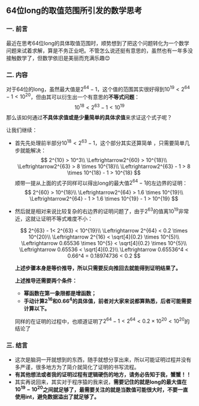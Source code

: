 ## 64位long的取值范围所引发的数学思考

### 一. 前言

最近在思考64位long的具体取值范围时，顺势想到了把这个问题转化为一个数学问题来试着求解，算是不务正业吧。不管怎么说还挺有意思的，虽然也有一年多没接触数学了，但数学依旧是美丽而充满乐趣😊



### 二. 内容

对于64位的long，虽然最大值是$2^{64} - 1$，这个值的范围其实很好得到$10^{19}<2^{64} - 1<10^{20}$，但由其可以衍生出一个有意思的**不等式问题**：
$$
10^{18} < 2^{63} - 1 < 10^{19}
$$
那么该如何通过**不具体求值或是少量简单的具体求值**来求证这个式子呢？

让我们继续：

- 首先先处理前半部分$10^{18} < 2^{63} - 1$，这个部分其实还算简单 ，只需要简单几步就能解决：
  $$
  2^{10} > 10^3\\
  \Leftrightarrow2^{60} > 10^{18}\\
  \Leftrightarrow2^{63} > 8 \times 10^{18}\\
  \Leftrightarrow2^{63} - 1 > 8 \times 10^{18} - 1 > 10^{18}
  $$
  顺带一提从上面的式子同样可以得出long的最大值$2^{64}-1$的左边界的证明：
  $$
  2^{60} > 10^{18}\\
  \Leftrightarrow2^{64} > 1.6 \times 10^{19}\\
  \Leftrightarrow2^{64} - 1 > 1.6 \times 10^{19} - 1 > 10^{19}
  $$
  
- 然后就是相对来说比较复杂的右边界的证明问题了，由于$2^{63}$的值离$10^{19}$非常近，这就让证明不等式难度不小：

  $$
  2^{63} - 1< 2^{63} < 10^{19}\\
  \Leftrightarrow 2^{64} < 0.2 \times 10^{20}\\
  \Leftrightarrow 2^{16} < \sqrt[4]{0.2} \times 10^{5}\\
  \Leftrightarrow 0.65536 \times 10^{5} < \sqrt[4]{0.2} \times 10^{5}\\
  \Leftrightarrow 0.65536 < \sqrt[4]{0.2}\\
  \Leftrightarrow 0.65536^4 < 0.66^4 = 0.18974736‬ < 0.2
  $$
  

  **上述步骤本身是等价推导，所以只需要反向推回去就能得到证明结果了。**

  **上述推导还需要两个条件：**

  - **幂函数在第一象限都是增函数；**
  - **手动计算$2^{16}$和$0.66^4$的具体值，前者对大家来说都算熟悉，后者可能需要计算以下。**

  同样的在证明的过程中，也顺道证明了$2^{64}-1<2^{64}<0.2 \times 10^{20} < 10^{20}$的结论了



### 三. 结言

- 这次是脑洞一开就想到的东西，随手就想分享出来，所以可能证明过程并没有多严谨，很多地方为了简介就简化了证明的书写流程。
- **有其他想法或者我的证明过程有逻辑硬伤的地方，请务必告知于我，蟹蟹！！**
- 其实再说回来，其实对于程序猿的我来说，**需要记住的就是long的最大值在$10^{19} - 10^{20}$之间就足够了，最需要关注的就是当数值可能很大时，不要一直使用int，避免数据溢出了就足够了。**